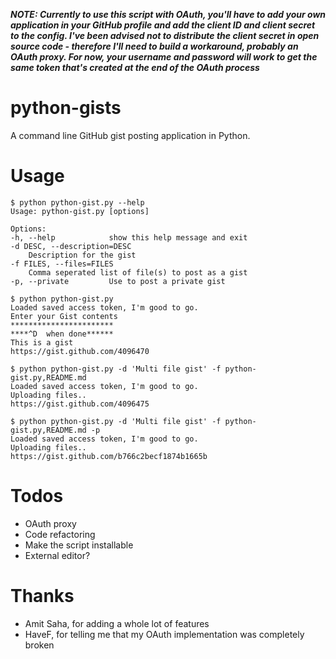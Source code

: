 ***NOTE: Currently to use this script with __OAuth__, you'll have to add your own application in your GitHub profile 
and add the client ID and client secret to the config. I've been advised not to distribute the client secret in open source code - 
therefore I'll need to build a workaround, probably an OAuth proxy. For now, your username and password will work to get the same token that's created at the end of the OAuth process***

python-gists
============

A command line GitHub gist posting application in Python. 

Usage
=====
	$ python python-gist.py --help
	Usage: python-gist.py [options]

	Options:
	-h, --help            show this help message and exit
	-d DESC, --description=DESC
        Description for the gist
	-f FILES, --files=FILES
        Comma seperated list of file(s) to post as a gist
	-p, --private         Use to post a private gist

	$ python python-gist.py 
	Loaded saved access token, I'm good to go.
	Enter your Gist contents
	***********************
	****^D  when done******
	This is a gist
	https://gist.github.com/4096470

	$ python python-gist.py -d 'Multi file gist' -f python-gist.py,README.md
	Loaded saved access token, I'm good to go.
	Uploading files..
	https://gist.github.com/4096475
	
	$ python python-gist.py -d 'Multi file gist' -f python-gist.py,README.md -p
	Loaded saved access token, I'm good to go.
	Uploading files..
	https://gist.github.com/b766c2becf1874b1665b

Todos
=====
* OAuth proxy
* Code refactoring
* Make the script installable
* External editor? 

Thanks
======
* Amit Saha, for adding a whole lot of features
* HaveF, for telling me that my OAuth implementation was completely broken
